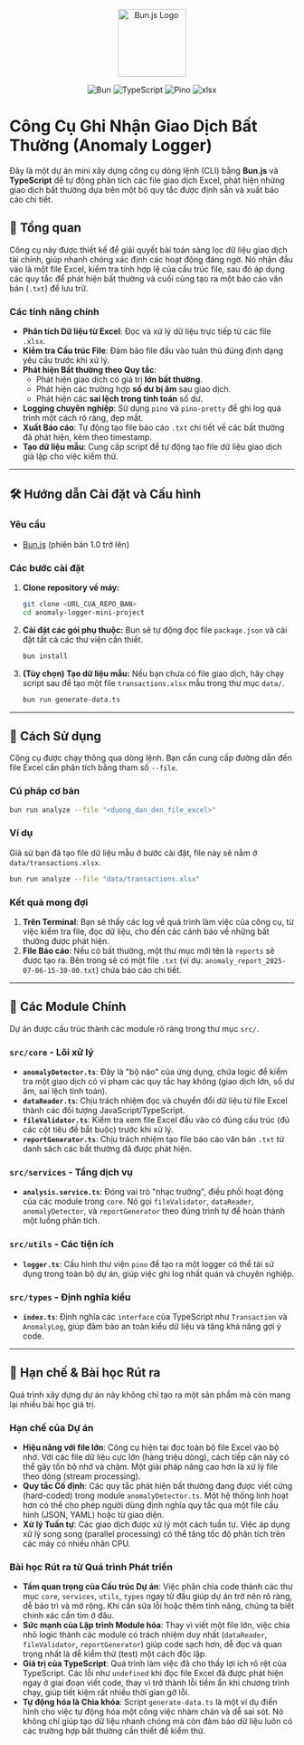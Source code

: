 <p align="center">
  <img src="https://bun.sh/logo.svg" width="120" alt="Bun.js Logo" />
</p>
<div align="center">

  ![Bun](https://img.shields.io/badge/Bun-1.1.20-%23000000)
  ![TypeScript](https://img.shields.io/badge/TypeScript-5.5.3-%233178C6)
  ![Pino](https://img.shields.io/badge/pino.js-9.7.0-blue)
  ![xlsx](https://img.shields.io/badge/xlsx-0.18.5-brightgreen)

</div>

# Công Cụ Ghi Nhận Giao Dịch Bất Thường (Anomaly Logger)



Đây là một dự án mini xây dựng công cụ dòng lệnh (CLI) bằng **Bun.js** và **TypeScript** để tự động phân tích các file giao dịch Excel, phát hiện những giao dịch bất thường dựa trên một bộ quy tắc được định sẵn và xuất báo cáo chi tiết.

## 🌟 Tổng quan

Công cụ này được thiết kế để giải quyết bài toán sàng lọc dữ liệu giao dịch tài chính, giúp nhanh chóng xác định các hoạt động đáng ngờ. Nó nhận đầu vào là một file Excel, kiểm tra tính hợp lệ của cấu trúc file, sau đó áp dụng các quy tắc để phát hiện bất thường và cuối cùng tạo ra một báo cáo văn bản (`.txt`) để lưu trữ.

### Các tính năng chính

* **Phân tích Dữ liệu từ Excel**: Đọc và xử lý dữ liệu trực tiếp từ các file `.xlsx`.
* **Kiểm tra Cấu trúc File**: Đảm bảo file đầu vào tuân thủ đúng định dạng yêu cầu trước khi xử lý.
* **Phát hiện Bất thường theo Quy tắc**:
    * Phát hiện giao dịch có giá trị **lớn bất thường**.
    * Phát hiện các trường hợp **số dư bị âm** sau giao dịch.
    * Phát hiện các **sai lệch trong tính toán** số dư.
* **Logging chuyên nghiệp**: Sử dụng `pino` và `pino-pretty` để ghi log quá trình một cách rõ ràng, đẹp mắt.
* **Xuất Báo cáo**: Tự động tạo file báo cáo `.txt` chi tiết về các bất thường đã phát hiện, kèm theo timestamp.
* **Tạo dữ liệu mẫu**: Cung cấp script để tự động tạo file dữ liệu giao dịch giả lập cho việc kiểm thử.

---

## 🛠️ Hướng dẫn Cài đặt và Cấu hình

### Yêu cầu

* [Bun.js](https://bun.sh/) (phiên bản 1.0 trở lên)

### Các bước cài đặt

1.  **Clone repository về máy:**
    ```bash
    git clone <URL_CUA_REPO_BAN>
    cd anomaly-logger-mini-project
    ```

2.  **Cài đặt các gói phụ thuộc:**
    Bun sẽ tự động đọc file `package.json` và cài đặt tất cả các thư viện cần thiết.
    ```bash
    bun install
    ```

3.  **(Tùy chọn) Tạo dữ liệu mẫu:**
    Nếu bạn chưa có file giao dịch, hãy chạy script sau để tạo một file `transactions.xlsx` mẫu trong thư mục `data/`.
    ```bash
    bun run generate-data.ts
    ```

---

## 🚀 Cách Sử dụng

Công cụ được chạy thông qua dòng lệnh. Bạn cần cung cấp đường dẫn đến file Excel cần phân tích bằng tham số `--file`.

### Cú pháp cơ bản

```bash
bun run analyze --file "<duong_dan_den_file_excel>"
````

### Ví dụ

Giả sử bạn đã tạo file dữ liệu mẫu ở bước cài đặt, file này sẽ nằm ở `data/transactions.xlsx`.

```bash
bun run analyze --file "data/transactions.xlsx"
```

### Kết quả mong đợi

1.  **Trên Terminal**: Bạn sẽ thấy các log về quá trình làm việc của công cụ, từ việc kiểm tra file, đọc dữ liệu, cho đến các cảnh báo về những bất thường được phát hiện.
2.  **File Báo cáo**: Nếu có bất thường, một thư mục mới tên là `reports` sẽ được tạo ra. Bên trong sẽ có một file `.txt` (ví dụ: `anomaly_report_2025-07-06-15-30-00.txt`) chứa báo cáo chi tiết.

-----

## 🧩 Các Module Chính

Dự án được cấu trúc thành các module rõ ràng trong thư mục `src/`.

### `src/core` - Lõi xử lý

  * **`anomalyDetector.ts`**: Đây là "bộ não" của ứng dụng, chứa logic để kiểm tra một giao dịch có vi phạm các quy tắc hay không (giao dịch lớn, số dư âm, sai lệch tính toán).
  * **`dataReader.ts`**: Chịu trách nhiệm đọc và chuyển đổi dữ liệu từ file Excel thành các đối tượng JavaScript/TypeScript.
  * **`fileValidator.ts`**: Kiểm tra xem file Excel đầu vào có đúng cấu trúc (đủ các cột tiêu đề bắt buộc) trước khi xử lý.
  * **`reportGenerator.ts`**: Chịu trách nhiệm tạo file báo cáo văn bản `.txt` từ danh sách các bất thường đã được phát hiện.

### `src/services` - Tầng dịch vụ

  * **`analysis.service.ts`**: Đóng vai trò "nhạc trưởng", điều phối hoạt động của các module trong `core`. Nó gọi `fileValidator`, `dataReader`, `anomalyDetector`, và `reportGenerator` theo đúng trình tự để hoàn thành một luồng phân tích.

### `src/utils` - Các tiện ích

  * **`logger.ts`**: Cấu hình thư viện `pino` để tạo ra một logger có thể tái sử dụng trong toàn bộ dự án, giúp việc ghi log nhất quán và chuyên nghiệp.

### `src/types` - Định nghĩa kiểu

  * **`index.ts`**: Định nghĩa các `interface` của TypeScript như `Transaction` và `AnomalyLog`, giúp đảm bảo an toàn kiểu dữ liệu và tăng khả năng gợi ý code.

-----

## 🤔 Hạn chế & Bài học Rút ra

Quá trình xây dựng dự án này không chỉ tạo ra một sản phẩm mà còn mang lại nhiều bài học giá trị.

### Hạn chế của Dự án

  * **Hiệu năng với file lớn**: Công cụ hiện tại đọc toàn bộ file Excel vào bộ nhớ. Với các file dữ liệu cực lớn (hàng triệu dòng), cách tiếp cận này có thể gây tốn bộ nhớ và chậm. Một giải pháp nâng cao hơn là xử lý file theo dòng (stream processing).
  * **Quy tắc Cố định**: Các quy tắc phát hiện bất thường đang được viết cứng (hard-coded) trong module `anomalyDetector.ts`. Một hệ thống linh hoạt hơn có thể cho phép người dùng định nghĩa quy tắc qua một file cấu hình (JSON, YAML) hoặc từ giao diện.
  * **Xử lý Tuần tự**: Các giao dịch được xử lý một cách tuần tự. Việc áp dụng xử lý song song (parallel processing) có thể tăng tốc độ phân tích trên các máy có nhiều nhân CPU.

### Bài học Rút ra từ Quá trình Phát triển

  * **Tầm quan trọng của Cấu trúc Dự án**: Việc phân chia code thành các thư mục `core`, `services`, `utils`, `types` ngay từ đầu giúp dự án trở nên rõ ràng, dễ bảo trì và mở rộng. Khi cần sửa lỗi hoặc thêm tính năng, chúng ta biết chính xác cần tìm ở đâu.
  * **Sức mạnh của Lập trình Module hóa**: Thay vì viết một file lớn, việc chia nhỏ logic thành các module có trách nhiệm duy nhất (`dataReader`, `fileValidator`, `reportGenerator`) giúp code sạch hơn, dễ đọc và quan trọng nhất là dễ kiểm thử (test) một cách độc lập.
  * **Giá trị của TypeScript**: Quá trình làm việc đã cho thấy lợi ích rõ rệt của TypeScript. Các lỗi như `undefined` khi đọc file Excel đã được phát hiện ngay ở giai đoạn viết code, thay vì trở thành lỗi tiềm ẩn khi chương trình chạy, giúp tiết kiệm rất nhiều thời gian gỡ lỗi.
  * **Tự động hóa là Chìa khóa**: Script `generate-data.ts` là một ví dụ điển hình cho việc tự động hóa một công việc nhàm chán và dễ sai sót. Nó không chỉ giúp tạo dữ liệu nhanh chóng mà còn đảm bảo dữ liệu luôn có các trường hợp bất thường cần thiết để kiểm thử.

